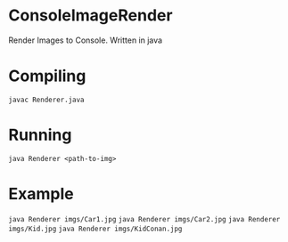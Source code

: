 # ConsoleImageRender
Render Images to Console. Written in java
# Compiling
`javac Renderer.java`
# Running
`java Renderer <path-to-img>`
# Example
`java Renderer imgs/Car1.jpg`
`java Renderer imgs/Car2.jpg`
`java Renderer imgs/Kid.jpg`
`java Renderer imgs/KidConan.jpg`